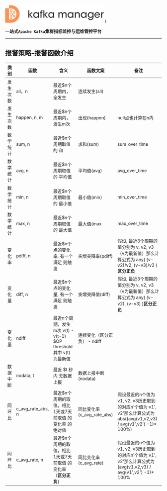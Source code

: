 ![kafka-manager-logo](../assets/images/common/logo_name.png))

**一站式`Apache Kafka`集群指标监控与运维管控平台**

---


## 报警策略-报警函数介绍



| 类别 | 函数 | 含义 |函数文案 |备注  |
| --- | --- | --- | --- | --- |
| 发生次数 |all，n  | 最近$n个周期内，全发生 | 连续发生(all) |  |
| 发生次数 | happen, n, m | 最近$n个周期内，发生m次 | 出现(happen) | null点也计算在n内 |
| 数学统计 | 	sum, n | 最近$n个周期取值 的 和 | 求和(sum) | sum_over_time |
| 数学统计 | avg, n | 最近$n个周期取值 的 平均值 | 平均值(avg) | avg_over_time |
| 数学统计 | min, n | 最近$n个周期取值 的 最小值 | 最小值(min) | min_over_time |
| 数学统计	 | max, n | 最近$n个周期取值 的 最大值 | 最大值(max | max_over_time |
| 变化率 | pdiff, n | 最近$n个点的变化率, 有一个满足 则触发 | 突增突降率(pdiff) | 假设, 最近3个周期的值分别为 v, v2, v3（v为最新值）那么计算公式为 any( (v-v2)/v2, (v-v3)/v3 )**区分正负** |
| 变化量 | diff, n | 最近$n个点的变化量, 有一个满足 则触发 | 突增突降值(diff) | 假设, 最近3个周期的值分别为 v, v2, v3（v为最新值）那么计算公式为 any( (v-v2), (v-v3) )**区分正负** |
| 变化量 | ndiff | 最近n个周期，发生m次 v(t) - v(t-1) $OP threshold其中 v(t) 为最新值 | 连续变化（区分正负） - ndiff	 |  |
| 数据中断 | nodata, t | 最近 $t 秒内 无数据上报 | 数据上报中断(nodata) |  |
| 同环比 | c_avg_rate_abs, n | 最近$n个周期的取值，相比 1天或7天前取值 的变化率 的绝对值 | 同比变化率(c_avg_rate_abs) | 假设最近的n个值为 v1, v2, v3历史取到的对应n'个值为 v1', v2'那么计算公式为abs((avg(v1,v2,v3) / avg(v1',v2') -1)* 100%) |
| 同环比 | c_avg_rate, n | 最近$n个周期的取值，相比 1天或7天前取值 的变化率（**区分正负**) | 同比变化率(c_avg_rate) | 假设最近的n个值为 v1, v2, v3历史取到的对应n'个值为 v1', v2'那么计算公式为(avg(v1,v2,v3) / avg(v1',v2') -1)* 100% |
